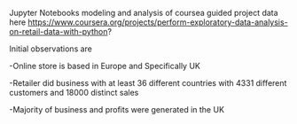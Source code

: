 Jupyter Notebooks modeling and analysis of coursea guided project data here https://www.coursera.org/projects/perform-exploratory-data-analysis-on-retail-data-with-python?

Initial observations are

-Online store is based in Europe and Specifically UK

-Retailer did business with at least 36 different countries with 4331 different customers and 18000 distinct sales

-Majority of business and profits were generated in the UK
